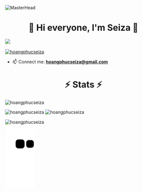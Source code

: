 ![MasterHead](https://media.tenor.com/OjVjDqcWaIoAAAAd/stray-coding.gif)

<h1 align="center">👋 Hi everyone, I'm Seiza 👋</h1>

<p align="left"> <img src="https://media.tenor.com/D5QVYSPmpmAAAAAC/anime-keyboard-typing-keyboard-anime.gif" /> </p>

<p align="left"> <a href="https://github.com/ryo-ma/github-profile-trophy"><img src="https://github-profile-trophy.vercel.app/?username=hoangphucseiza" alt="hoangphucseiza" /></a> </p>

- 📫 Connect me: **hoangphucseiza@gmail.com**
<h1 align="center">⚡ Stats ⚡</h1>
<p align="left">
</p>
<p><img align="center" src="http://github-profile-summary-cards.vercel.app/api/cards/profile-details?username=hoangphucseiza&theme=aura_dark" alt="hoangphucseiza" /></p>
<p><img align="left" src="https://github-readme-stats.vercel.app/api/top-langs?username=hoangphucseiza&show_icons=true&locale=en&layout=compact" alt="hoangphucseiza" /></p>

<p>&nbsp;<img align="lèt" src="https://github-readme-stats.vercel.app/api?username=hoangphucseiza&show_icons=true&locale=en" alt="hoangphucseiza" /></p>

<p><img align="center" src="https://github-readme-streak-stats.herokuapp.com/?user=hoangphucseiza&" alt="hoangphucseiza" /></p>


<img src="https://raw.githubusercontent.com/hoangphucseiza/hoangphucseiza/output/github-contribution-grid-snake.svg" />




<!--<h2 align="center">👨‍💻 Repositories 👨‍💻</h2>
<br>
<div width="100%" align="center">
  <a align="right" href="https://github.com/KushalTanna24/Food-App" title="Data Structures"><img align="left" height="115" src="https://github-readme-stats.vercel.app/api/pin/?username=KushalTanna24&repo=Food-App&theme=react&border_color=61dafb&border_radius=10"></a>
  <a align="left" href="https://github.com/KushalTanna24/Chat-Fresh" title="Chat & Fresh"><img align="right" height="115" src="https://github-readme-stats.vercel.app/api/pin/?username=KushalTanna24&repo=Chat-Fresh&theme=react&border_color=61dafb&border_radius=10"></a>
</div>
<br/><br/><br/><br/><br/><br/>
<div width="100%" align="center">
  <a align="left" href="https://github.com/KushalTanna24/Expense-Tracker" title="Expense Tracker"><img align="left" height="115" src="https://github-readme-stats.vercel.app/api/pin/?username=KushalTanna24&repo=Expense-Tracker&theme=react&border_color=61dafb&border_radius=10"></a>
  <a align="right" href="https://github.com/KushalTanna24/ToDoApp" title="Copy&Move Forgery Detection With DCT"><img align="right" height="115" src="https://github-readme-stats.vercel.app/api/pin/?username=KushalTanna24&repo=ToDoApp&theme=react&border_color=61dafb&border_radius=10"></a>
</div>

<br><br><br><br><br><br>

<h4 align="center">
  <a href="https://github.com/KushalTanna24?tab=repositories" title="Show Repositories">🔎 Show More 🔍</a>
</h4>->
